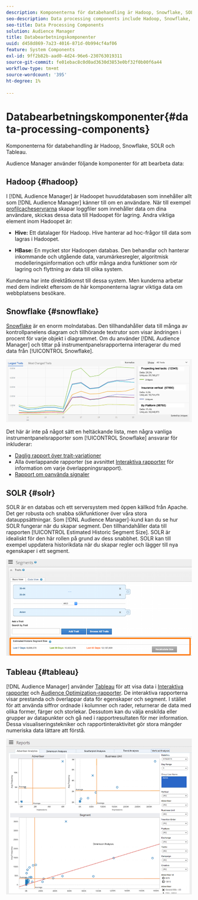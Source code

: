 ```yaml
---
description: Komponenterna för databehandling är Hadoop, Snowflake, SOLR och Tableau.
seo-description: Data processing components include Hadoop, Snowflake, SOLR, and Tableau.
seo-title: Data Processing Components
solution: Audience Manager
title: Databearbetningskomponenter
uuid: d458d869-7a23-4016-871d-0b994cf4af06
feature: System Components
exl-id: 9ff2b82b-aad0-4d24-96e6-230763019311
source-git-commit: fe01ebac8c0d0ad3630d3853e0bf32f0b00f6a44
workflow-type: tm+mt
source-wordcount: '395'
ht-degree: 1%

---
```


# Databearbetningskomponenter{#data-processing-components}

Komponenterna för databehandling är Hadoop, Snowflake, SOLR och Tableau.

<!-- 

c_comproc.xml

 -->

Audience Manager använder följande komponenter för att bearbeta data:

## Hadoop {#hadoop}

I [!DNL Audience Manager] är Hadoopet huvuddatabasen som innehåller allt som [!DNL Audience Manager] känner till om en användare. När till exempel [profilcacheservrarna](../../reference/system-components/components-data-collection.md) skapar loggfiler som innehåller data om dina användare, skickas dessa data till Hadoopet för lagring. Andra viktiga element inom Hadoopet är:

* **Hive:** Ett datalager för Hadoop. Hive hanterar ad hoc-frågor till data som lagras i Hadoopet.

* **HBase:** En mycket stor Hadoopen databas. Den behandlar och hanterar inkommande och utgående data, varumärkesregler, algoritmisk modelleringsinformation och utför många andra funktioner som rör lagring och flyttning av data till olika system.

Kunderna har inte direktåtkomst till dessa system. Men kunderna arbetar med dem indirekt eftersom de här komponenterna lagrar viktiga data om webbplatsens besökare.

## Snowflake {#snowflake}

[Snowflake](https://www.snowflake.net/) är en enorm molndatabas. Den tillhandahåller data till många av kontrollpanelens diagram och tillhörande textrutor som visar ändringen i procent för varje objekt i diagrammet. Om du använder [!DNL Audience Manager] och tittar på instrumentpanelsrapporterna interagerar du med data från [!UICONTROL Snowflake].



![](assets/dashboardreport.png)

Det här är inte på något sätt en heltäckande lista, men några vanliga instrumentpanelsrapporter som [!UICONTROL Snowflake] ansvarar för inkluderar:

* [Daglig rapport över trait-variationer](/help/using/reporting/audience-optimization-reports/daily-trait-variation-report.md)
* Alla överlappande rapporter (se avsnittet [Interaktiva rapporter](/help/using/reporting/dynamic-reports/dynamic-reports.md) för information om varje överlappningsrapport).
* [Rapport om oanvända signaler](/help/using/reporting/dynamic-reports/unused-signals.md)

## SOLR {#solr}

SOLR är en databas och ett serversystem med öppen källkod från Apache. Det ger robusta och snabba sökfunktioner över våra stora datauppsättningar. Som [!DNL Audience Manager]-kund kan du se hur SOLR fungerar när du skapar segment. Den tillhandahåller data till rapporten [!UICONTROL Estimated Historic Segment Size]. SOLR är idealiskt för den här rollen på grund av dess snabbhet. SOLR kan till exempel uppdatera historikdata när du skapar regler och lägger till nya egenskaper i ett segment.



![](assets/audsize.png)

## Tableau {#tableau}

[!DNL Audience Manager] använder [Tableau](https://www.tableausoftware.com/) för att visa data i [Interaktiva rapporter](../../reporting/dynamic-reports/dynamic-reports.md#interactive-and-overlap-reports) och [Audience Optimization-rapporter](../../reporting/audience-optimization-reports/audience-optimization-reports.md). De interaktiva rapporterna visar prestanda och överlappar data för egenskaper och segment. I stället för att använda siffror ordnade i kolumner och rader, returnerar de data med olika former, färger och storlekar. Dessutom kan du välja enskilda eller grupper av datapunkter och gå ned i rapportresultaten för mer information. Dessa visualiseringstekniker och rapportinteraktivitet gör stora mängder numeriska data lättare att förstå.



![](assets/advertiser_analytics.png)
